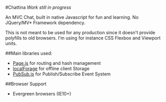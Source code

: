 #Chattina *Work still in progress*

An MVC Chat, built in native Javascript for fun and learning. No JQuery/MV* Framework dependency.

This is not meant to be used for any production since it doesn't provide polyfills to old browsers. I'm using for instance CSS Flexbox and Viewport units.

##Main libraries used:
 - [Page.js](https://github.com/visionmedia/page.js) for routing and hash management
 - [localForage](https://github.com/mozilla/localForage) for offline client Storage
 - [PubSub.js](https://github.com/mroderick/PubSubJS) for Publish/Subscribe Event System

##Browser Support
 - Evergreen browsers (IE10+)
